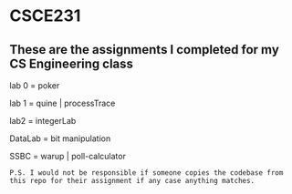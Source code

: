 # CSCE231

## These are the assignments I completed for my CS Engineering class

lab 0 = poker

lab 1 = quine | processTrace

lab2 = integerLab

DataLab = bit manipulation

SSBC = warup | poll-calculator 

```
P.S. I would not be responsible if someone copies the codebase from this repo for their assignment if any case anything matches.
```
